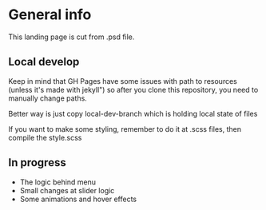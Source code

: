 # General info

This landing page is cut from .psd file.

## Local develop

Keep in mind that GH Pages have some issues with path to resources (unless it's made with jekyll") so after you clone this repository, you need to manually change paths.

Better way is just copy local-dev-branch which is holding local state of files

If you want to make some styling, remember to do it at .scss files, then compile the style.scss


## In progress

* The logic behind menu
* Small changes at slider logic
* Some animations and hover effects
